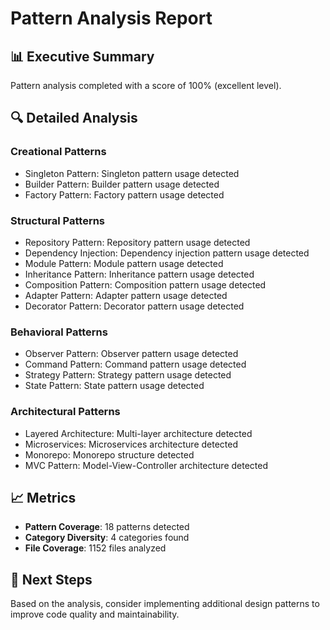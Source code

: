 # Pattern Analysis Report

## 📊 Executive Summary
Pattern analysis completed with a score of 100% (excellent level).

## 🔍 Detailed Analysis

### Creational Patterns
- Singleton Pattern: Singleton pattern usage detected
- Builder Pattern: Builder pattern usage detected
- Factory Pattern: Factory pattern usage detected


### Structural Patterns
- Repository Pattern: Repository pattern usage detected
- Dependency Injection: Dependency injection pattern usage detected
- Module Pattern: Module pattern usage detected
- Inheritance Pattern: Inheritance pattern usage detected
- Composition Pattern: Composition pattern usage detected
- Adapter Pattern: Adapter pattern usage detected
- Decorator Pattern: Decorator pattern usage detected


### Behavioral Patterns
- Observer Pattern: Observer pattern usage detected
- Command Pattern: Command pattern usage detected
- Strategy Pattern: Strategy pattern usage detected
- State Pattern: State pattern usage detected


### Architectural Patterns
- Layered Architecture: Multi-layer architecture detected
- Microservices: Microservices architecture detected
- Monorepo: Monorepo structure detected
- MVC Pattern: Model-View-Controller architecture detected


## 📈 Metrics
- **Pattern Coverage**: 18 patterns detected
- **Category Diversity**: 4 categories found
- **File Coverage**: 1152 files analyzed

## 🎯 Next Steps
Based on the analysis, consider implementing additional design patterns to improve code quality and maintainability.
